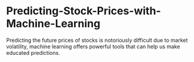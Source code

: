 # Predicting-Stock-Prices-with-Machine-Learning
Predicting the future prices of stocks is notoriously difficult due to market volatility, machine learning offers powerful tools that can help us make educated predictions.
